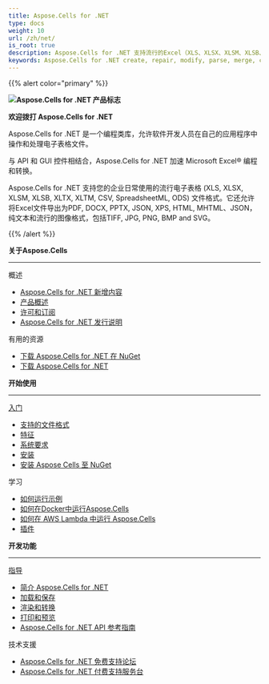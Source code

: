 ```yaml
---
title: Aspose.Cells for .NET
type: docs
weight: 10
url: /zh/net/
is_root: true
description: Aspose.Cells for .NET 支持流行的Excel（XLS、XLSX、XLSM、XLSB、XLTX、XLTM、SpreadsheetML、CSV）、OpenOffice（ODS） ）、HTML 和 JSON 文件格式，并允许将 Excel 文件导出为 PDF、DOCX、PPTX、JSON、XPS、 HTML、MHTML、纯文本和流行图像格式，包括 TIFF, JPG, PNG, BMP and SVG。
keywords: Aspose.Cells for .NET create, repair, modify, parse, merge, convert JSON Excel XML PDF HTML TSV SQL TXT PNG JPEG and more formats using C#, Aspose Excel C#
---
```

{{% alert color="primary" %}}

**![Aspose.Cells for .NET 产品标志](home_1.png)**

**欢迎拨打 Aspose.Cells for .NET**

Aspose.Cells for .NET 是一个编程类库，允许软件开发人员在自己的应用程序中操作和处理电子表格文件。

与 API 和 GUI 控件相结合，Aspose.Cells for .NET 加速 Microsoft Excel® 编程和转换。

Aspose.Cells for .NET 支持您的企业日常使用的流行电子表格 (XLS, XLSX, XLSM, XLSB, XLTX, XLTM, CSV, SpreadsheetML, ODS) 文件格式。它还允许将Excel文件导出为PDF, DOCX, PPTX, JSON, XPS, HTML, MHTML、JSON，纯文本和流行的图像格式，包括TIFF, JPG, PNG, BMP and SVG。


{{% /alert %}}


<div class="row">
	<div class="col-md-4">
		<p><b>关于Aspose.Cells</b></p>
			<hr><p>概述</p></hr>
			<ul>
				<li><a href="/cells/zh/net/what-s-new-in-aspose-cells-for-net/">Aspose.Cells for .NET 新增内容</a></li>
				<li><a href="/cells/zh/net/product-overview/">产品概述</a></li>
				<li><a href="/cells/zh/net/licensing/">许可和订阅</a></li>
			    <li><a href="https://releases.aspose.com/cells/net/release-notes/">Aspose.Cells for .NET 发行说明</a></li>
			</ul>            
	        <p>有用的资源</p>
			<ul>
				<li><a href="https://www.nuget.org/packages/Aspose.Cells/">下载 Aspose.Cells for .NET 在 NuGet</a></li>
				<li><a href="https://downloads.aspose.com/cells/net">下载 Aspose.Cells for .NET</a></li>
			</ul>
	</div>
	<div class="col-md-4">
		<p><b>开始使用</b></p>
			<hr><p><a href="/cells/zh/net/getting-started/">入门</a></p></hr>
			<ul>
				<li><a href="/cells/zh/net/supported-file-formats/">支持的文件格式</a></li>
				<li><a href="/cells/zh/net/aspose-cells-features/">特征</a></li>
				<li><a href="/cells/zh/net/system-requirements/">系统要求</a></li>
				<li><a href="/cells/zh/net/getting-started/#how-to-install">安装</a></li>
				<li><a href="/cells/zh/net/installation/">安装 Aspose Cells 至 NuGet</a></li>
			</ul>
			<p>学习</p>
			<ul>
				<li><a href="/cells/zh/net/how-to-run-the-examples/">如何运行示例</a></li>
				<li><a href="/cells/zh/net/how-to-run-aspose-cells-in-docker/">如何在Docker中运行Aspose.Cells</a></li>
				<li><a href="/cells/zh/net/how-to-run-aspose-cells-in-aws-lambda/">如何在 AWS Lambda 中运行 Aspose.Cells</a></li>
				<li><a href="/cells/zh/net/plugins/">插件</a></li>
			</ul>
	</div>
	<div class="col-md-4">
		<p><b>开发功能</b></p>
			<hr><p><a href="/cells/zh/net/developer-guide/">指导</a></p></hr>
			<ul>
				<li><a href="/cells/zh/net/introduction-of-aspose-cells-for-net/">简介 Aspose.Cells for .NET</a></li>
				<li><a href="/cells/zh/net/loading-saving-and-managing/">加载和保存</a></li>
				<li><a href="/cells/zh/net/convert-workbook-to-different-formats/">渲染和转换</a></li>
				<li><a href="/cells/zh/net/print-and-preview/">打印和预览</a></li>
				<li><a href="https://reference.aspose.com/cells/net">Aspose.Cells for .NET API 参考指南</a></li>
			</ul>
			<p>技术支援</p>
			<ul>
				<li><a href="https://forum.aspose.com/c/cells/9">Aspose.Cells for .NET 免费支持论坛</a></li>
				<li><a href="https://helpdesk.aspose.com/">Aspose.Cells for .NET 付费支持服务台</a></li>
			</ul>
	</div>
</div>
